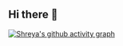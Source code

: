 ## Hi there 👋
[![Shreya's github activity graph](https://github-readme-activity-graph.vercel.app/graph?username=sn82978&bg_color=fffff0&color=708090&line=24292e&point=24292e&area=true&hide_border=true)](https://github.com/ashutosh00710/github-readme-activity-graph)

<!--
**sn82978/sn82978** is a ✨ _special_ ✨ repository because its `README.md` (this file) appears on your GitHub profile.

Here are some ideas to get you started:

- 🔭 I’m currently working on ...
- 🌱 I’m currently learning ...
- 👯 I’m looking to collaborate on ...
- 🤔 I’m looking for help with ...
- 💬 Ask me about ...
- 📫 How to reach me: ...
- 😄 Pronouns: ...
- ⚡ Fun fact: ...
-->
